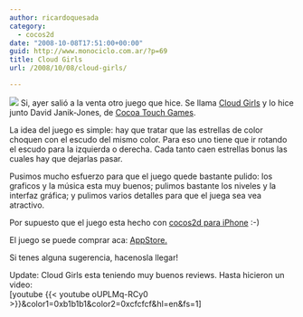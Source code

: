 ```yaml
---
author: ricardoquesada
category:
  - cocos2d
date: "2008-10-08T17:51:00+00:00"
guid: http://www.monociclo.com.ar/?p=69
title: Cloud Girls
url: /2008/10/08/cloud-girls/

---
```

[![](http://lh3.ggpht.com/ricardoquesada/SOe6n_n0P-I/AAAAAAAAI9I/OpsyuRy61N8/s288/IMG_0013.PNG)](http://picasaweb.google.com/lh/photo/ggPRQGqA1z-HTJ_mfAOsyQ) Si, ayer salió a la venta otro juego que hice. Se llama [Cloud Girls](http://www.cocoatouchgames.com/cloudgirls.shtml) y lo hice junto David Janik-Jones, de [Cocoa Touch Games](http://www.cocoatouchgames.com/).

La idea del juego es simple: hay que tratar que las estrellas de color choquen con el escudo del mismo color. Para eso uno tiene que ir rotando el escudo para la izquierda o derecha. Cada tanto caen estrellas bonus las cuales hay que dejarlas pasar.

Pusimos mucho esfuerzo para que el juego quede bastante pulido: los graficos y la música esta muy buenos; pulimos bastante los niveles y la interfaz gráfica; y pulimos varios detalles para que el juega sea vea atractivo.

Por supuesto que el juego esta hecho con [cocos2d para iPhone](http://code.google.com/p/cocos2d-iphone) :-)

El juego se puede comprar aca: [AppStore.](http://phobos.apple.com/WebObjects/MZStore.woa/wa/viewSoftware?id=292696642&mt=8)

Si tenes alguna sugerencia, hacenosla llegar!

Update: Cloud Girls esta teniendo muy buenos reviews. Hasta hicieron un video:  
\[youtube {{< youtube oUPLMq-RCy0 >}}&color1=0xb1b1b1&color2=0xcfcfcf&hl=en&fs=1\]
